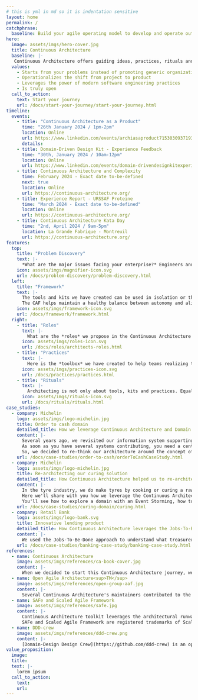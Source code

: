 ```yaml
---
# this is yml in md so it is indentation sensitive
layout: home
permalink: /
catchphrase:
  baseline: Build your agile operating model to develop and operate outstanding digital products
hero:
  image: assets/imgs/hero-cover.jpg
  title: Continuous Architecture
  baseline: |-
   Continuous Architecture offers guiding ideas, practices, rituals and methods. Unlike most existing enterprise architecture or agile at scale frameworks, Continuous Architecture:
  values: 
    - Starts from your problems instead of promoting generic organizational or architecture models
    - Operationalizes the shift from project to product
    - Leverages the power of modern software engineering practices
    - Is truly open
  call_to_action:
    text: Start your journey 
    url: /docs/start-your-journey/start-your-journey.html
timeline:
  events:
    - title: "Continuous Architecture as a Product"
      time: "26th January 2024 / 1pm-2pm"
      location: Online
      url: https://www.linkedin.com/events/archiasaproduct7153030937193189377/about/
      details: 
    - title: Domain-Driven Design Kit - Experience Feedback
      time: "30th, January 2024 / 10am-12pm"
      location: Online
      url: https://www.linkedin.com/events/domain-drivendesignkitexperienc7157664311870459906
    - title: Continuous Architecture and Complexity
      time: February 2024 - Exact date to-be-defined
      next: true
      location: Online
      url: https://continuous-architecture.org/
    - title: Experience Report - URSSAF Proteine
      time: "March 2024 - Exact date to-be-defined"
      location: Online
      url: https://continuous-architecture.org/
    - title: Continuous Architecture Kata Day
      time: "2nd, April 2024 / 9am-5pm"
      location: La Grande Fabrique - Montreuil
      url: https://continuous-architecture.org/
features:
  top:
    title: "Problem Discovery"
    text: |-
      *What are the major issues facing your enterprise?* Engineers and architects are proficient at solving problems, they are often less skilled at challenging the way problems are stated. Spending time solving the wrong problem wastes the enterprise's time and resources. Therefore, Continuous Architecture recommends to pay attention to the way problems are framed because it largely influences solutions. Reframing a problem can sometimes help you find radically different and more effective solutions. The discovery of a problem begins with an acute sense of observation that leads you to ask the right questions. Reframing also requires the open minded attitude that can help you think out of the box. 
    icon: assets/imgs/magnifier-icon.svg
    url: /docs/problem-discovery/problem-discovery.html
  left:
    title: "Framework"
    text: |-
      The tools and kits we have created can be used in isolation or they can work together to help the enterprise change to be more successful. In a  **V**olatile, **U**ncertain, **C**omplex or **A**mbiguous world, it is important to bring structure while enabling business and operational agility. The Continuous Architecture Framework (CAF) combines intentional architecture and emergent design to help autonomous teams align around a common purpose and a set of shared Objectives and Key Results (OKRs) while preserving agile teams' autonomy. Team autonomy is a pre-requisite to speed because it reduces coordination activities that slow down teams. On the other hand, when autonomous teams are mis-aligned it increases the risk of delivering poor client and employee experience due to ineffective coordination.
      The CAF helps maintain a healthy balance between autonomy and alignment along the enterprise journey toward an agile @scale operating model. The equation we're proposing is **ALIGNMENT + AUTONOMY > CONTROL**.
    icon: assets/imgs/framework-icon.svg
    url: /docs/framework/framework.html
  right:
    - title: "Roles"
      text: |-
        What are the *roles* we propose in the Continuous Architecture operating model.
      icon: assets/imgs/roles-icon.svg
      url: /docs/roles/architects-roles.html
    - title: "Practices"
      text: |-
        Here is the *toolbox* we have created to help teams realizing their architecture activities. A set of tools and kits that can be used.
      icon: assets/imgs/practices-icon.svg
      url: /docs/practices/practices.html
    - title: "Rituals"
      text: |-
        Architecting is not only about tools, kits and practices. Equally important is the time we spend together working on the architecture around some key *rituals*. The objective is to foster collaboration in teams on architecture activities.
      icon: assets/imgs/rituals-icon.svg
      url: /docs/rituals/rituals.html
case_studies:
  - company: Michelin
    logo: assets/imgs/logo-michelin.jpg
    title: Order to cash domain
    detailed_title: How we leverage Continuous Architecture and Domain Driven Design approaches to switch to an Event Driven Architecture
    content: |-
      Several years ago, we revisited our information system supporting order to cash processes from order capture to transportation optimization up to logistic delivery. We used to have a legacy monolith hosted on a mainframe supporting most of these processes. We decided to adopt a best of breed approach: several solutions were implemented to support the different part of these end to end processes. 
      As soon as you have several systems contributing, you need a central component to ensure the overall execution and in our case it was a central orchestrator through Business Process Management tool. After several years, we saw different issues rising with this approach especially around the orchestrator.
      So, we decided to re-think our architecture around the concept of events and their choregraphy as we wanted to get rid of this orchestrator. And we'll explain how we did it. The approach we took, look at it as a recipe we tried but keep in mind we don't pretend to be a three star restaurant ;) 
    url: /docs/case-studies/order-to-cash/orderToCashCaseStudy.html
  - company: Michelin
    logo: assets/imgs/logo-michelin.jpg
    title: Re-architecting our curing solution
    detailed_title: How Continuous Architecture helped us to re-architect monolith legacies on our plants with an Event driven micro-services solution
    content: |-
      In the tyre industry, we do make tyres by cooking or curing a raw tyre, so-called green tyre which is an assembly of rubber and metallic layers. This process takes place in plants in the curing shop where press lines composed of press machines are steered in parallel by an Information System.
      Here we'll share with you how we leverage the Continuous Architecture operating model in the creation of a new delivery team and how Domain Driven Design and Continuous Architecture are tightly related.
      You'll see how to explore a domain with an Event Storming, how to decompose your domain into bounded contexts, how to define the coupling between bounded contexts with a context map, how to describe your contexts and the end to end dynamic.
    url: /docs/case-studies/curing-domain/curing.html
  - company: Retail Bank
    logo: assets/imgs/logo-bank.svg
    title: Innovative lending product
    detailed_title: How Continuous Architecture leverages the Jobs-To-Be-Done approach to help innovate products and services
    content: |-
      We used the Jobs-To-Be-Done approach to understand what treasurers seek to accomplish. A job is a goal or an objective independent of the products or services a bank offers. Bank clients, in this example treasurers, purchase your products or services as a mean to an end which is to help them better do their jobs. For example, treasurers forecast the cash flows that result from their operations to estimate working capital requirements. If a bank can predict small businesses’ minimum sales with high accuracy, it can invent a differentiated lending product. We illustrate this outside-in approach helped the bank innovate.
    url: /docs/case-studies/banking-case-study/banking-case-study.html
references:
  - name: Continuous Architecture
    image: assets/imgs/references/ca-book-cover.jpg
    content: |-
      When we decided to start this Continuous Architecture journey, we discovered that the term have been already coined by Murat Erder and Pierre Pureur. Back in 2015, they published their fist book [Continuous Architecture: Sustainable Architecture in an Agile and Cloud-Centric World](https://www.amazon.fr/Continuous-Architecture-Sustainable-Agile-Cloud-Centric/dp/0128032847) and they are working on a second one [Continuous Architecture in Practice](https://continuousarchitecture.com). We can say that Murat and Pierre through their work were a source of inspiration for us. We got in touch with them to make sure it was ok to reuse the Continuous Architecture term and they agreed. We're very grateful to them and the least we could do is to reference their work. If you have a chance to have a look at it, you'll see that we share many things: spirit, ideas, philosophy & experiences. 
  - name: Open Agile Architecture<sup>TM</sup>
    image: assets/imgs/references/open-group-aaf.jpg
    content: |-
      Several Continuous Architecture's maintainers contributed to the development of the Open Agile Architecture<sup>TM</sup> Standard. Though the Continuous Architecture Toolkit and Framework was developed independently, we believe the two bodies of knowledge share many common principles and are therefore consistent and complementary.
  - name: SAFe and Scaled Agile Framework
    image: assets/imgs/references/safe.jpg
    content: |-
      Continuous Architecture toolkit leverages the architectural runway, a practice coming from the [SAFe and Scaled Agile Framework](https://www.scaledagileframework.com/) ® 
      SAFe and Scaled Agile Framework are registered trademarks of Scaled Agile, Inc.
  - name: DDD-crew
    image: assets/imgs/references/ddd-crew.png
    content: |-
      [Domain-Design Design Crew](https://github.com/ddd-crew) is an open source project aiming to help adopt the famous Eric Evans' DDD approach. DDD-crew is really an inspirational source for us and we hope we can contribute back. 
value_proposition:
  image:
  title:
  text: |-
    lorem ipsum
  call_to_action:
    text:
    url: 
---
```

